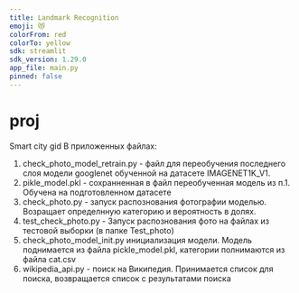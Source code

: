 ```yaml
---
title: Landmark Recognition
emoji: 😻
colorFrom: red
colorTo: yellow
sdk: streamlit
sdk_version: 1.29.0
app_file: main.py
pinned: false
---
```


# proj
Smart city gid
В приложенных файлах:
1. check_photo_model_retrain.py - файл для переобучения последнего слоя модели googlenet обученной на датасете IMAGENET1K_V1.
2. pikle_model.pkl  - сохранненная в файл переобученная модель из п.1. Обучена на подготовленном датасете
3. check_photo.py - запуск распознования фотографии моделью. Возращает определнную категорию и вероятность в долях.
4. test_check_photo.py - Запуск распознования фото на файлах из тестовой выборки (в папке Test_photo)
5. check_photo_model_init.py инициализация модели. Модель поднимается из файла pickle_model.pkl, категории полнимаются из файла cat.csv
6. wikipedia_api.py - поиск на Википедия. Принимается список для поиска, возвращается список с результатами поиска
